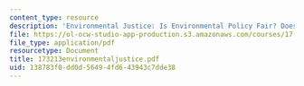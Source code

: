 ```yaml
---
content_type: resource
description: 'Environmental Justice: Is Environmental Policy Fair? Does it Matter?'
file: https://ol-ocw-studio-app-production.s3.amazonaws.com/courses/17-32-environmental-politics-and-policy-spring-2003/138783f0dd0d56494fd643943c7dde38_173213environmentaljustice.pdf
file_type: application/pdf
resourcetype: Document
title: 173213environmentaljustice.pdf
uid: 138783f0-dd0d-5649-4fd6-43943c7dde38
---
```

